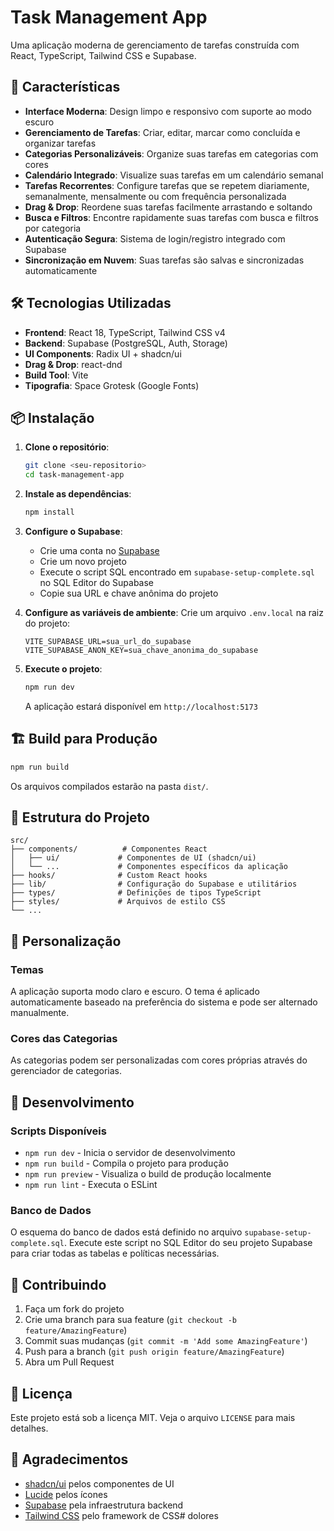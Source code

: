 # Task Management App

Uma aplicação moderna de gerenciamento de tarefas construída com React, TypeScript, Tailwind CSS e Supabase.

## 🚀 Características

- **Interface Moderna**: Design limpo e responsivo com suporte ao modo escuro
- **Gerenciamento de Tarefas**: Criar, editar, marcar como concluída e organizar tarefas
- **Categorias Personalizáveis**: Organize suas tarefas em categorias com cores
- **Calendário Integrado**: Visualize suas tarefas em um calendário semanal
- **Tarefas Recorrentes**: Configure tarefas que se repetem diariamente, semanalmente, mensalmente ou com frequência personalizada
- **Drag & Drop**: Reordene suas tarefas facilmente arrastando e soltando
- **Busca e Filtros**: Encontre rapidamente suas tarefas com busca e filtros por categoria
- **Autenticação Segura**: Sistema de login/registro integrado com Supabase
- **Sincronização em Nuvem**: Suas tarefas são salvas e sincronizadas automaticamente

## 🛠️ Tecnologias Utilizadas

- **Frontend**: React 18, TypeScript, Tailwind CSS v4
- **Backend**: Supabase (PostgreSQL, Auth, Storage)
- **UI Components**: Radix UI + shadcn/ui
- **Drag & Drop**: react-dnd
- **Build Tool**: Vite
- **Tipografia**: Space Grotesk (Google Fonts)

## 📦 Instalação

1. **Clone o repositório**:
   ```bash
   git clone <seu-repositorio>
   cd task-management-app
   ```

2. **Instale as dependências**:
   ```bash
   npm install
   ```

3. **Configure o Supabase**:
   - Crie uma conta no [Supabase](https://supabase.com)
   - Crie um novo projeto
   - Execute o script SQL encontrado em `supabase-setup-complete.sql` no SQL Editor do Supabase
   - Copie sua URL e chave anônima do projeto

4. **Configure as variáveis de ambiente**:
   Crie um arquivo `.env.local` na raiz do projeto:
   ```env
   VITE_SUPABASE_URL=sua_url_do_supabase
   VITE_SUPABASE_ANON_KEY=sua_chave_anonima_do_supabase
   ```

5. **Execute o projeto**:
   ```bash
   npm run dev
   ```

   A aplicação estará disponível em `http://localhost:5173`

## 🏗️ Build para Produção

```bash
npm run build
```

Os arquivos compilados estarão na pasta `dist/`.

## 📁 Estrutura do Projeto

```
src/
├── components/          # Componentes React
│   ├── ui/             # Componentes de UI (shadcn/ui)
│   └── ...             # Componentes específicos da aplicação
├── hooks/              # Custom React hooks
├── lib/                # Configuração do Supabase e utilitários
├── types/              # Definições de tipos TypeScript
├── styles/             # Arquivos de estilo CSS
└── ...
```

## 🎨 Personalização

### Temas
A aplicação suporta modo claro e escuro. O tema é aplicado automaticamente baseado na preferência do sistema e pode ser alternado manualmente.

### Cores das Categorias
As categorias podem ser personalizadas com cores próprias através do gerenciador de categorias.

## 🔧 Desenvolvimento

### Scripts Disponíveis

- `npm run dev` - Inicia o servidor de desenvolvimento
- `npm run build` - Compila o projeto para produção
- `npm run preview` - Visualiza o build de produção localmente
- `npm run lint` - Executa o ESLint

### Banco de Dados

O esquema do banco de dados está definido no arquivo `supabase-setup-complete.sql`. Execute este script no SQL Editor do seu projeto Supabase para criar todas as tabelas e políticas necessárias.

## 🤝 Contribuindo

1. Faça um fork do projeto
2. Crie uma branch para sua feature (`git checkout -b feature/AmazingFeature`)
3. Commit suas mudanças (`git commit -m 'Add some AmazingFeature'`)
4. Push para a branch (`git push origin feature/AmazingFeature`)
5. Abra um Pull Request

## 📄 Licença

Este projeto está sob a licença MIT. Veja o arquivo `LICENSE` para mais detalhes.

## 🙏 Agradecimentos

- [shadcn/ui](https://ui.shadcn.com/) pelos componentes de UI
- [Lucide](https://lucide.dev/) pelos ícones
- [Supabase](https://supabase.com/) pela infraestrutura backend
- [Tailwind CSS](https://tailwindcss.com/) pelo framework de CSS#   d o l o r e s  
 